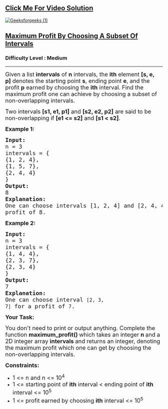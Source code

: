 <h2><a href="https://youtu.be/56km7iw5JA8">Click Me For Video Solution</a></h2>

<a href="https://youtu.be/56km7iw5JA8">![Geeksforgeeks (1)](https://user-images.githubusercontent.com/91456523/210490932-c2c34c7f-9fe7-4403-bd16-e22f631e7db1.png)</a>

<h2><a href="https://practice.geeksforgeeks.org/problems/649205908e04ac00f303626fa845261318adfa8f/1">Maximum Profit By Choosing A Subset Of Intervals</a></h2><h3>Difficulty Level : Medium</h3><hr><div class="problems_problem_content__Xm_eO"><p><span style="font-size:18px">Given a list&nbsp;<strong>intervals</strong>&nbsp;of&nbsp;<strong>n</strong>&nbsp;intervals, the&nbsp;<strong>ith</strong>&nbsp;element&nbsp;<strong>[s, e, p]</strong>&nbsp;denotes the starting point&nbsp;<strong>s</strong>, ending point&nbsp;<strong>e</strong>, and the profit&nbsp;<strong>p</strong>&nbsp;earned by choosing the&nbsp;<strong>ith</strong>&nbsp;interval. Find the maximum profit one can achieve by choosing a subset of non-overlapping intervals.</span></p>

<p><span style="font-size:18px">Two intervals&nbsp;<strong>[s1, e1, p1]</strong>&nbsp;and&nbsp;<strong>[s2, e2, p2]</strong>&nbsp;are said to be non-overlapping if&nbsp;<strong>[e1 &lt;= s2]</strong>&nbsp;and&nbsp;<strong>[s1 &lt; s2]</strong>.</span></p>

<p><strong><span style="font-size:18px">Example 1:</span></strong></p>

<pre><span style="font-size:18px"><strong>Input:</strong></span>
<span style="font-size:18px">n = 3</span>
<span style="font-size:18px">intervals = {</span>
<span style="font-size:18px">{1, 2, 4},</span>
<span style="font-size:18px">{1, 5, 7},</span>
<span style="font-size:18px">{2, 4, 4}</span>
<span style="font-size:18px">}</span>
<span style="font-size:18px"><strong>Output:</strong></span>
<span style="font-size:18px">8</span>
<span style="font-size:18px"><strong>Explanation:</strong></span>
<span style="font-size:18px">One can choose intervals [1, 2, 4] and [2, 4, 4] for a 
profit of 8.</span></pre>

<p><strong><span style="font-size:18px">Example 2:</span></strong></p>

<pre><span style="font-size:18px"><strong>Input:</strong></span>
<span style="font-size:18px">n = 3</span>
<span style="font-size:18px">intervals = {</span>
<span style="font-size:18px">{1, 4, 4},</span>
<span style="font-size:18px">{2, 3, 7},</span>
<span style="font-size:18px">{2, 3, 4}</span>
<span style="font-size:18px">}</span>
<span style="font-size:18px"><strong>Output:</strong></span>
<span style="font-size:18px">7
<strong>Explanation:
</strong>One can choose interval&nbsp;<code>[2, 3, 7]</code>&nbsp;for a profit of&nbsp;<code>7</code>.</span>
</pre>

<p><strong><span style="font-size:18px">Your Task:</span></strong></p>

<p><span style="font-size:18px">You don't need to print or output anything. Complete the function <strong>maximum_profit()&nbsp;</strong>which takes an integer <strong>n&nbsp;</strong>and a 2D integer array <strong>intervals&nbsp;</strong>and returns an integer, denoting the maximum profit which one can get by choosing the non-overlapping intervals.</span></p>

<p><strong><span style="font-size:18px">Constraints:</span></strong></p>

<ul>
	<li><span style="font-size:18px">1 &lt;= n and n &lt;= 10<sup>4</sup></span></li>
	<li><span style="font-size:18px">1 &lt;= starting point of <strong>ith</strong> interval &lt;&nbsp;ending point of <strong>ith</strong> interval &lt;= 10<sup>5</sup></span></li>
	<li><span style="font-size:18px">1 &lt;= profit earned by choosing <strong>ith</strong> interval &lt;= 10<sup>5</sup></span></li>
</ul>
</div>
